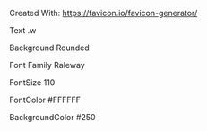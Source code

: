 Created With:
https://favicon.io/favicon-generator/

Text
.w

Background
Rounded

Font Family
Raleway

FontSize
110

FontColor
#FFFFFF

BackgroundColor
#250